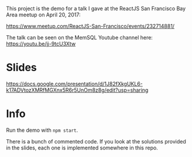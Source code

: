 This project is the demo for a talk I gave at the ReactJS San
Francisco Bay Area meetup on April 20, 2017:

https://www.meetup.com/ReactJS-San-Francisco/events/232714881/

The talk can be seen on the MemSQL Youtube channel here: https://youtu.be/jj-9tcU3Xtw

# Slides

https://docs.google.com/presentation/d/1J82fXkgUKL6-k17ADVtozXMRfMGXnx5R6r5UnOm8z8g/edit?usp=sharing

# Info

Run the demo with `npm start`.

There is a bunch of commented code. If you look at the solutions provided in
the slides, each one is implemented somewhere in this repo.
